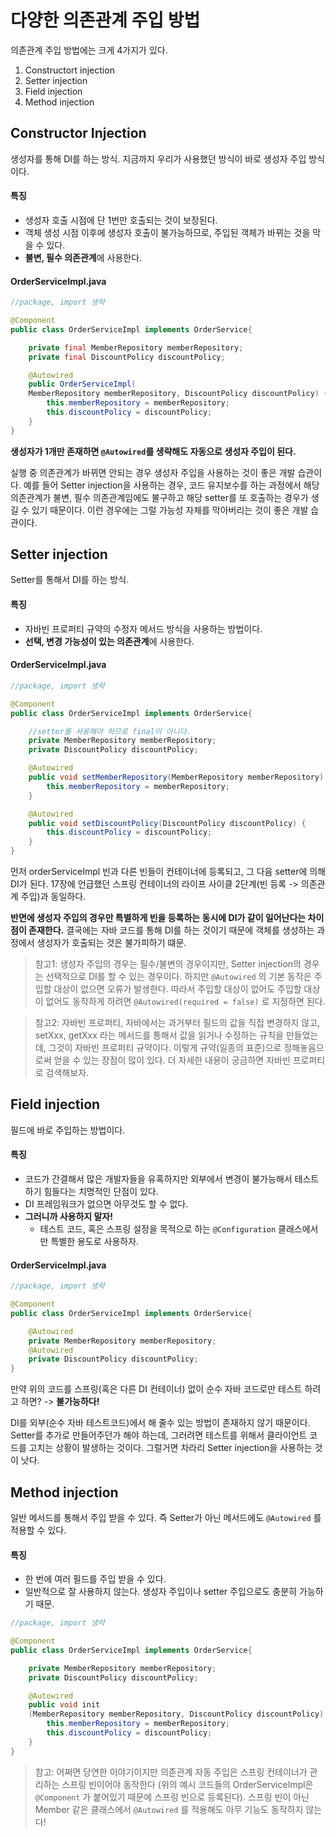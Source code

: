 # 다양한 의존관계 주입 방법
의존관계 주입 방법에는 크게 4가지가 있다.
1. Constructort injection
2. Setter injection
3. Field injection
4. Method injection


## Constructor Injection
생성자를 통해 DI를 하는 방식. 지금까지 우리가 사용했던 방식이 바로 생성자 주입 방식이다.

#### 특징
- 생성자 호출 시점에 단 1번만 호출되는 것이 보장된다.
- 객체 생성 시점 이후에 생성자 호출이 불가능하므로, 주입된 객체가 바뀌는 것을 막을 수 있다.
- **불변, 필수 의존관계**에 사용한다.

#### OrderServiceImpl.java
```Java
//package, import 생략

@Component
public class OrderServiceImpl implements OrderService{

    private final MemberRepository memberRepository;
    private final DiscountPolicy discountPolicy;

    @Autowired
    public OrderServiceImpl(
    MemberRepository memberRepository, DiscountPolicy discountPolicy) {
        this.memberRepository = memberRepository;
        this.discountPolicy = discountPolicy;
    }
}
```

**생성자가 1개만 존재하면 `@Autowired`를 생략해도 자동으로 생성자 주입이 된다.**

실행 중 의존관계가 바뀌면 안되는 경우 생성자 주입을 사용하는 것이 좋은 개발 습관이다. 예를 들어 Setter injection을 사용하는 경우, 코드 유지보수를 하는 과정에서 해당 의존관계가 불변, 필수 의존관계임에도 불구하고 해당 setter를 또 호출하는 경우가 생길 수 있기 때문이다. 이런 경우에는 그럴 가능성 자체를 막아버리는 것이 좋은 개발 습관이다.


## Setter injection
Setter를 통해서 DI를 하는 방식.

#### 특징
- 자바빈 프로퍼티 규약의 수정자 메서드 방식을 사용하는 방법이다.
- **선택, 변경 가능성이 있는 의존관계**에 사용한다.

#### OrderServiceImpl.java
```Java
//package, import 생략

@Component
public class OrderServiceImpl implements OrderService{

	//setter를 사용해야 하므로 final이 아니다.
    private MemberRepository memberRepository;
    private DiscountPolicy discountPolicy;

    @Autowired
    public void setMemberRepository(MemberRepository memberRepository) {
        this.memberRepository = memberRepository;
    }

    @Autowired
    public void setDiscountPolicy(DiscountPolicy discountPolicy) {
        this.discountPolicy = discountPolicy;
    }
}
```

먼저 orderServiceImpl 빈과 다른 빈들이 컨테이너에 등록되고, 그 다음 setter에 의해 DI가 된다. 17장에 언급했던 스프링 컨테이너의 라이프 사이클 2단계(빈 등록 -> 의존관계 주입)과 동일하다.

**반면에 생성자 주입의 경우만 특별하게 빈을 등록하는 동시에 DI가 같이 일어난다는 차이점이 존재한다.** 결국에는 자바 코드를 통해 DI를 하는 것이기 때문에 객체를 생성하는 과정에서 생성자가 호출되는 것은 불가피하기 떄문.

> 참고1: 생성자 주입의 경우는 필수/불변의 경우이지만, Setter injection의 경우는 선택적으로 DI를 할 수 있는 경우이다. 하지만 `@Autowired` 의 기본 동작은 주입할 대상이 없으면 오류가 발생한다. 따라서 주입할 대상이 없어도 주입할 대상이 없어도 동작하게 하려면 `@Autowired(required = false)` 로 지정하면 된다.

>참고2: 자바빈 프로퍼티, 자바에서는 과거부터 필드의 값을 직접 변경하지 않고, setXxx, getXxx 라는 메서드를 통해서 값을 읽거나 수정하는 규칙을 만들었는데, 그것이 자바빈 프로퍼티 규약이다. 이렇게 규약(일종의 표준)으로 정해놓음으로써 얻을 수 있는 장점이 많이 있다. 더 자세한 내용이 궁금하면 자바빈 프로퍼티로 검색해보자.


## Field injection
필드에 바로 주입하는 방법이다.

#### 특징
- 코드가 간결해서 많은 개발자들을 유혹하지만 외부에서 변경이 불가능해서 테스트 하기 힘들다는 치명적인 단점이 있다.
- DI 프레임워크가 없으면 아무것도 할 수 없다.
- **그러니까 사용하지 말자!**
	- 테스트 코드, 혹은 스프링 설정을 목적으로 하는 `@Configuration` 클래스에서만 특별한 용도로 사용하자.

#### OrderServiceImpl.java
```Java
//package, import 생략

@Component
public class OrderServiceImpl implements OrderService{

	@Autowired
	private MemberRepository memberRepository;
	@Autowired
    private DiscountPolicy discountPolicy;
}
```

만약 위의 코드를 스프링(혹은 다른 DI 컨테이너) 없이 순수 자바 코드로만 테스트 하려고 하면? -> **불가능하다!** 

DI를 외부(순수 자바 테스트코드)에서 해 줄수 있는 방법이 존재하지 않기 때문이다. Setter를 추가로 만들어주던가 해야 하는데, 그러려면 테스트를 위해서 클라이언트 코드를 고치는 상황이 발생하는 것이다. 그럴거면 차라리 Setter injection을 사용하는 것이 낫다.


## Method injection
일반 메서드를 통해서 주입 받을 수 있다. 즉 Setter가 아닌 메서드에도 `@Autowired` 를 적용할 수 있다.

#### 특징
- 한 번에 여러 필드를 주입 받을 수 있다.
- 일반적으로 잘 사용하지 않는다. 생성자 주입이나 setter 주입으로도 충분히 가능하기 때문.

```Java
//package, import 생략

@Component
public class OrderServiceImpl implements OrderService{

	private MemberRepository memberRepository;
    private DiscountPolicy discountPolicy;

	@Autowired
	public void init
	(MemberRepository memberRepository, DiscountPolicy discountPolicy) {
		this.memberRepository = memberRepository;
		this.discountPolicy = discountPolicy;
	}
}
```

>참고: 어쩌면 당연한 이야기이지만 의존관계 자동 주입은 스프링 컨테이너가 관리하는 스프링 빈이어야 동작한다 (위의 예시 코드들의 OrderServiceImpl은 `@Component` 가 붙어있기 때문에 스프링 빈으로 등록된다). 스프링 빈이 아닌 Member 같은 클래스에서 `@Autowired` 를 적용해도 아무 기능도 동작하지 않는다!